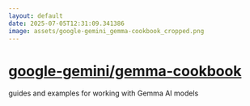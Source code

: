 ```yaml
---
layout: default
date: 2025-07-05T12:31:09.341386
image: assets/google-gemini_gemma-cookbook_cropped.png
---
```


# [google-gemini/gemma-cookbook](https://github.com/google-gemini/gemma-cookbook)

guides and examples for working with Gemma AI models
